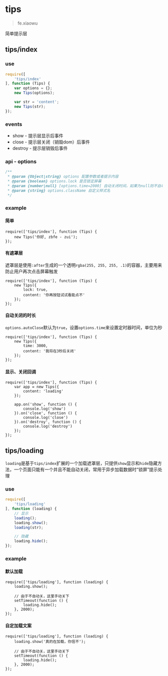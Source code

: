 # tips

> fe.xiaowu

简单提示层

## tips/index

### use

```js
require([
    'tips/index'
], function (Tips) {
    var options = {};
    new Tips(options);

    var str = 'content';
    new Tips(str);
});
```

### events

* show - 提示层显示后事件
* close - 提示层关闭（销毁dom）后事件
* destroy - 提示层销毁后事件

### api - options

```js
/**
 * @param {Object|string} options 配置参数或者提示内容
 * @param {boolean} options.lock 是否锁定屏幕
 * @param {number|null} [options.time=2000] 自动关闭时间，如果为null则不自动关闭
 * @param {string} options.className 自定义样式名
 */
```

### example

#### 简单

```runjs
require(['tips/index'], function (Tips) {
    new Tips('你好, zbfe - zui');
});
```

#### 有遮罩层

遮罩层是使用`:after`生成的一个透明`rgba(255, 255, 255, .1)`的容器，主要用来防止用户再次点击屏幕触发

```runjs
require(['tips/index'], function (Tips) {
    new Tips({
        lock: true,
        content: '你再按钮试试看能点不'
    });
});
```

#### 自动关闭的时长

`options.autoClose`默认为`true`，设置`options.time`来设置定时器时间，单位为秒

```runjs
require(['tips/index'], function (Tips) {
    new Tips({
        time: 3000,
        content: '我将在3秒后关闭'
    });
});
```

#### 显示、关闭回调

```runjs
require(['tips/index'], function (Tips) {
    var app = new Tips({
        content: 'loading'
    });

    app.on('show', function () {
        console.log('show')
    }).on('close', function () {
        console.log('close')
    }).on('destroy', function () {
        console.log('destroy')
    });
});
```

## tips/loading

`loading`是基于`tips/index`扩展的一个加载遮罩层，只提供`show`显示和`hide`隐藏方法，一个页面只能有一个并且不能自动关闭，常用于异步加载数据时“锁屏”提示处理

### use

```js
require([
    'tips/loading'
], function (loading) {
    // 显示
    loading();
    loading.show();
    loading(str);

    // 隐藏
    loading.hide();
});
```

### example

#### 默认加载

```runjs
require(['tips/loading'], function (loading) {
    loading.show();

    // 由于不自动关，这里手动关下
    setTimeout(function () {
        loading.hide();
    }, 2000);
});
```

#### 自定加载文案

```runjs
require(['tips/loading'], function (loading) {
    loading.show('真的在加载，你信不');

    // 由于不自动关，这里手动关下
    setTimeout(function () {
        loading.hide();
    }, 2000);
});
```